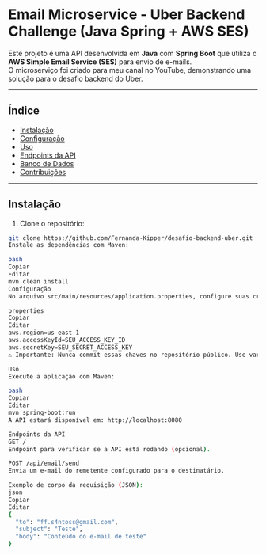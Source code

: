 # Email Microservice - Uber Backend Challenge (Java Spring + AWS SES)

Este projeto é uma API desenvolvida em **Java** com **Spring Boot** que utiliza o **AWS Simple Email Service (SES)** para envio de e-mails.  
O microserviço foi criado para meu canal no YouTube, demonstrando uma solução para o desafio backend do Uber.

---

## Índice

- [Instalação](#instalação)  
- [Configuração](#configuração)  
- [Uso](#uso)  
- [Endpoints da API](#endpoints-da-api)  
- [Banco de Dados](#banco-de-dados)  
- [Contribuições](#contribuições)  

---

## Instalação

1. Clone o repositório:

```bash
git clone https://github.com/Fernanda-Kipper/desafio-backend-uber.git
Instale as dependências com Maven:

bash
Copiar
Editar
mvn clean install
Configuração
No arquivo src/main/resources/application.properties, configure suas credenciais AWS SES:

properties
Copiar
Editar
aws.region=us-east-1
aws.accessKeyId=SEU_ACCESS_KEY_ID
aws.secretKey=SEU_SECRET_ACCESS_KEY
⚠️ Importante: Nunca commit essas chaves no repositório público. Use variáveis de ambiente em produção.

Uso
Execute a aplicação com Maven:

bash
Copiar
Editar
mvn spring-boot:run
A API estará disponível em: http://localhost:8080

Endpoints da API
GET /
Endpoint para verificar se a API está rodando (opcional).

POST /api/email/send
Envia um e-mail do remetente configurado para o destinatário.

Exemplo de corpo da requisição (JSON):
json
Copiar
Editar
{
  "to": "ff.s4ntoss@gmail.com",
  "subject": "Teste",
  "body": "Conteúdo do e-mail de teste"
}

